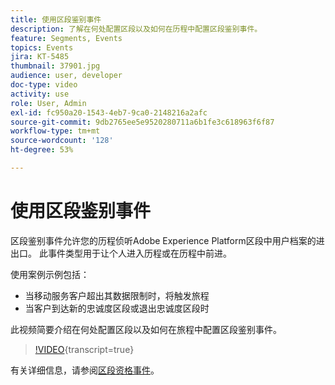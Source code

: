 ```yaml
---
title: 使用区段鉴别事件
description: 了解在何处配置区段以及如何在历程中配置区段鉴别事件。
feature: Segments, Events
topics: Events
jira: KT-5485
thumbnail: 37901.jpg
audience: user, developer
doc-type: video
activity: use
role: User, Admin
exl-id: fc950a20-1543-4eb7-9ca0-2148216a2afc
source-git-commit: 9db2765ee5e9520280711a6b1fe3c618963f6f87
workflow-type: tm+mt
source-wordcount: '128'
ht-degree: 53%

---
```


# 使用区段鉴别事件

区段鉴别事件允许您的历程侦听Adobe Experience Platform区段中用户档案的进出口。 此事件类型用于让个人进入历程或在历程中前进。

使用案例示例包括：

* 当移动服务客户超出其数据限制时，将触发旅程
* 当客户到达新的忠诚度区段或退出忠诚度区段时

此视频简要介绍在何处配置区段以及如何在旅程中配置区段鉴别事件。

>[!VIDEO](https://video.tv.adobe.com/v/37901?learn=on){transcript=true}

有关详细信息，请参阅[区段资格事件](https://experienceleague.adobe.com/docs/journeys/using/building-journeys/about-journey-building/events-activities/segment-qualification-events.html?lang=en)。
